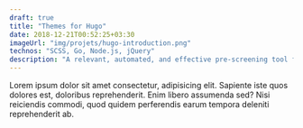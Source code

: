 ```yaml
---
draft: true
title: "Themes for Hugo"
date: 2018-12-21T00:52:25+03:30
imageUrl: "img/projets/hugo-introduction.png"
technos: "SCSS, Go, Node.js, jQuery"
description: "A relevant, automated, and effective pre-screening tool for hiring technical candidates. ApplyByAPI is built to be a scalable solution that greatly reduces human time and effort spent on the hiring process."
---
```


Lorem ipsum dolor sit amet consectetur, adipisicing elit. Sapiente iste quos dolores est, doloribus reprehenderit. Enim libero assumenda sed? Nisi reiciendis commodi, quod quidem perferendis earum tempora deleniti reprehenderit ab.